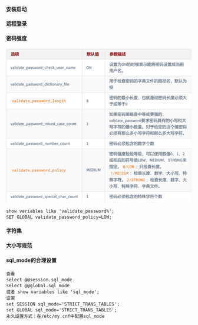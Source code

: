 #### **安装启动**
#### **远程登录**
#### **密码强度**
![](images/screenshot_1658734739405.png)
```
show variables like 'validate_password%';
SET GLOBAL validate_password_policy=LOW;
```
#### **字符集**
#### **大小写规范**
#### **sql_mode的合理设置**
```
查看
select @@session.sql_mode 
select @@global.sql_mode 
或者 show variables like 'sql_mode';
设置
set SESSION sql_mode='STRICT_TRANS_TABLES'; 
set GLOBAL sql_mode='STRICT_TRANS_TABLES';
永久设置方式：在/etc/my.cnf中配置sql_mode
```
